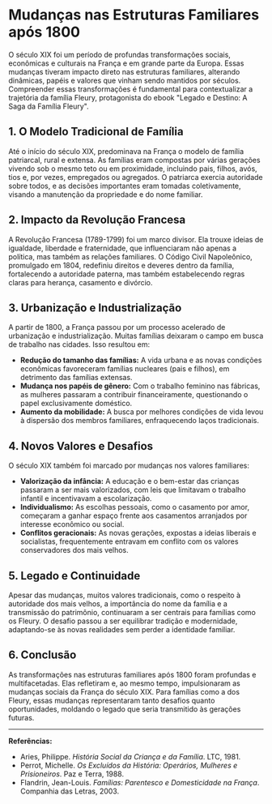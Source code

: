 # Mudanças nas Estruturas Familiares após 1800

O século XIX foi um período de profundas transformações sociais, econômicas e culturais na França e em grande parte da Europa. Essas mudanças tiveram impacto direto nas estruturas familiares, alterando dinâmicas, papéis e valores que vinham sendo mantidos por séculos. Compreender essas transformações é fundamental para contextualizar a trajetória da família Fleury, protagonista do ebook "Legado e Destino: A Saga da Família Fleury".

## 1. O Modelo Tradicional de Família

Até o início do século XIX, predominava na França o modelo de família patriarcal, rural e extensa. As famílias eram compostas por várias gerações vivendo sob o mesmo teto ou em proximidade, incluindo pais, filhos, avós, tios e, por vezes, empregados ou agregados. O patriarca exercia autoridade sobre todos, e as decisões importantes eram tomadas coletivamente, visando a manutenção da propriedade e do nome familiar.

## 2. Impacto da Revolução Francesa

A Revolução Francesa (1789-1799) foi um marco divisor. Ela trouxe ideias de igualdade, liberdade e fraternidade, que influenciaram não apenas a política, mas também as relações familiares. O Código Civil Napoleônico, promulgado em 1804, redefiniu direitos e deveres dentro da família, fortalecendo a autoridade paterna, mas também estabelecendo regras claras para herança, casamento e divórcio.

## 3. Urbanização e Industrialização

A partir de 1800, a França passou por um processo acelerado de urbanização e industrialização. Muitas famílias deixaram o campo em busca de trabalho nas cidades. Isso resultou em:

- **Redução do tamanho das famílias:** A vida urbana e as novas condições econômicas favoreceram famílias nucleares (pais e filhos), em detrimento das famílias extensas.
- **Mudança nos papéis de gênero:** Com o trabalho feminino nas fábricas, as mulheres passaram a contribuir financeiramente, questionando o papel exclusivamente doméstico.
- **Aumento da mobilidade:** A busca por melhores condições de vida levou à dispersão dos membros familiares, enfraquecendo laços tradicionais.

## 4. Novos Valores e Desafios

O século XIX também foi marcado por mudanças nos valores familiares:

- **Valorização da infância:** A educação e o bem-estar das crianças passaram a ser mais valorizados, com leis que limitavam o trabalho infantil e incentivavam a escolarização.
- **Individualismo:** As escolhas pessoais, como o casamento por amor, começaram a ganhar espaço frente aos casamentos arranjados por interesse econômico ou social.
- **Conflitos geracionais:** As novas gerações, expostas a ideias liberais e socialistas, frequentemente entravam em conflito com os valores conservadores dos mais velhos.

## 5. Legado e Continuidade

Apesar das mudanças, muitos valores tradicionais, como o respeito à autoridade dos mais velhos, a importância do nome da família e a transmissão do patrimônio, continuaram a ser centrais para famílias como os Fleury. O desafio passou a ser equilibrar tradição e modernidade, adaptando-se às novas realidades sem perder a identidade familiar.

## 6. Conclusão

As transformações nas estruturas familiares após 1800 foram profundas e multifacetadas. Elas refletiram e, ao mesmo tempo, impulsionaram as mudanças sociais da França do século XIX. Para famílias como a dos Fleury, essas mudanças representaram tanto desafios quanto oportunidades, moldando o legado que seria transmitido às gerações futuras.

---

**Referências:**

- Aries, Philippe. _História Social da Criança e da Família_. LTC, 1981.
- Perrot, Michelle. _Os Excluídos da História: Operários, Mulheres e Prisioneiros_. Paz e Terra, 1988.
- Flandrin, Jean-Louis. _Famílias: Parentesco e Domesticidade na França_. Companhia das Letras, 2003.